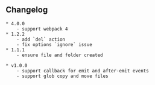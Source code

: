## Changelog
    * 4.0.0
        - support webpack 4
    * 1.2.2
        - add `del` action
        - fix options `ignore` issue
	* 1.1.1
		- ensure file and folder created

	* v1.0.0
		- support callback for emit and after-emit events
		- support glob copy and move files
